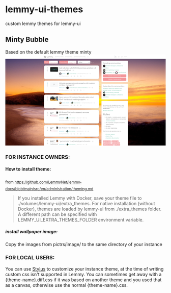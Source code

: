 # lemmy-ui-themes
custom lemmy themes for lemmy-ui

## Minty Bubble
Based on the default lemmy theme minty
![](https://github.com/2xx04/lemmy-ui-themes/raw/main/screenshots/mintybubble.jpg)

### FOR INSTANCE OWNERS:

#### How to install theme:
<sub>from https://github.com/LemmyNet/lemmy-docs/blob/main/src/en/administration/theming.md</sub>

> If you installed Lemmy with Docker, save your theme file to ./volumes/lemmy-ui/extra_themes. For native installation (without Docker), themes are loaded by lemmy-ui from ./extra_themes folder. A different path can be specified with LEMMY_UI_EXTRA_THEMES_FOLDER environment variable.

##### install wallpaper image:

Copy the images from pictrs/image/ to the same directory of your instance

### FOR LOCAL USERS:

You can use [Stylus](https://add0n.com/stylus.html) to customize your instance theme, at the time of writing custom css isn't supported in Lemmy. You can sometimes get away with a {theme-name}.diff.css if it was based on another theme and you used that as a canvas, otherwise use the normal {theme-name}.css.
